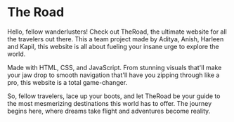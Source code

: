 # The Road
Hello, fellow wanderlusters! Check out TheRoad, the ultimate website for all the travelers out there. This a team project made by Aditya, Anish, Harleen and Kapil, this website is all about fueling your insane urge to explore the world.

Made with HTML, CSS, and JavaScript. From stunning visuals that'll make your jaw drop to smooth navigation that'll have you zipping through like a pro, this website is a total game-changer.

So, fellow travelers, lace up your boots, and let TheRoad be your guide to the most mesmerizing destinations this world has to offer. The journey begins here, where dreams take flight and adventures become reality.

